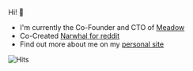 Hi! 👋

- I'm currently the Co-Founder and CTO of [Meadow](https://getmeadow.com)
- Co-Created [Narwhal for reddit](http://getnarwhal.com/)
- Find out more about me on my [personal site](http://rickharrison.com/)

![Hits](https://hitcounter.pythonanywhere.com/count/tag.svg?url=https://github.com/rickharrison/)
